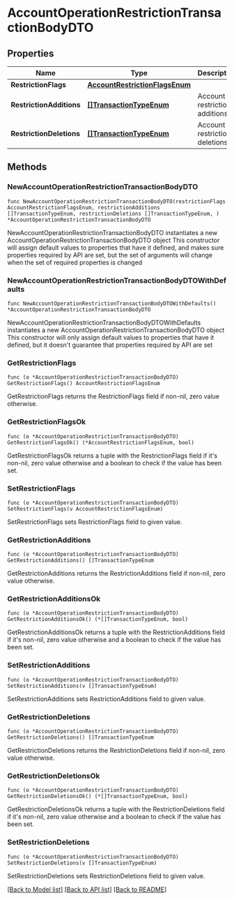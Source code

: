 # AccountOperationRestrictionTransactionBodyDTO

## Properties

Name | Type | Description | Notes
------------ | ------------- | ------------- | -------------
**RestrictionFlags** | [**AccountRestrictionFlagsEnum**](AccountRestrictionFlagsEnum.md) |  | 
**RestrictionAdditions** | [**[]TransactionTypeEnum**](TransactionTypeEnum.md) | Account restriction additions. | 
**RestrictionDeletions** | [**[]TransactionTypeEnum**](TransactionTypeEnum.md) | Account restriction deletions. | 

## Methods

### NewAccountOperationRestrictionTransactionBodyDTO

`func NewAccountOperationRestrictionTransactionBodyDTO(restrictionFlags AccountRestrictionFlagsEnum, restrictionAdditions []TransactionTypeEnum, restrictionDeletions []TransactionTypeEnum, ) *AccountOperationRestrictionTransactionBodyDTO`

NewAccountOperationRestrictionTransactionBodyDTO instantiates a new AccountOperationRestrictionTransactionBodyDTO object
This constructor will assign default values to properties that have it defined,
and makes sure properties required by API are set, but the set of arguments
will change when the set of required properties is changed

### NewAccountOperationRestrictionTransactionBodyDTOWithDefaults

`func NewAccountOperationRestrictionTransactionBodyDTOWithDefaults() *AccountOperationRestrictionTransactionBodyDTO`

NewAccountOperationRestrictionTransactionBodyDTOWithDefaults instantiates a new AccountOperationRestrictionTransactionBodyDTO object
This constructor will only assign default values to properties that have it defined,
but it doesn't guarantee that properties required by API are set

### GetRestrictionFlags

`func (o *AccountOperationRestrictionTransactionBodyDTO) GetRestrictionFlags() AccountRestrictionFlagsEnum`

GetRestrictionFlags returns the RestrictionFlags field if non-nil, zero value otherwise.

### GetRestrictionFlagsOk

`func (o *AccountOperationRestrictionTransactionBodyDTO) GetRestrictionFlagsOk() (*AccountRestrictionFlagsEnum, bool)`

GetRestrictionFlagsOk returns a tuple with the RestrictionFlags field if it's non-nil, zero value otherwise
and a boolean to check if the value has been set.

### SetRestrictionFlags

`func (o *AccountOperationRestrictionTransactionBodyDTO) SetRestrictionFlags(v AccountRestrictionFlagsEnum)`

SetRestrictionFlags sets RestrictionFlags field to given value.


### GetRestrictionAdditions

`func (o *AccountOperationRestrictionTransactionBodyDTO) GetRestrictionAdditions() []TransactionTypeEnum`

GetRestrictionAdditions returns the RestrictionAdditions field if non-nil, zero value otherwise.

### GetRestrictionAdditionsOk

`func (o *AccountOperationRestrictionTransactionBodyDTO) GetRestrictionAdditionsOk() (*[]TransactionTypeEnum, bool)`

GetRestrictionAdditionsOk returns a tuple with the RestrictionAdditions field if it's non-nil, zero value otherwise
and a boolean to check if the value has been set.

### SetRestrictionAdditions

`func (o *AccountOperationRestrictionTransactionBodyDTO) SetRestrictionAdditions(v []TransactionTypeEnum)`

SetRestrictionAdditions sets RestrictionAdditions field to given value.


### GetRestrictionDeletions

`func (o *AccountOperationRestrictionTransactionBodyDTO) GetRestrictionDeletions() []TransactionTypeEnum`

GetRestrictionDeletions returns the RestrictionDeletions field if non-nil, zero value otherwise.

### GetRestrictionDeletionsOk

`func (o *AccountOperationRestrictionTransactionBodyDTO) GetRestrictionDeletionsOk() (*[]TransactionTypeEnum, bool)`

GetRestrictionDeletionsOk returns a tuple with the RestrictionDeletions field if it's non-nil, zero value otherwise
and a boolean to check if the value has been set.

### SetRestrictionDeletions

`func (o *AccountOperationRestrictionTransactionBodyDTO) SetRestrictionDeletions(v []TransactionTypeEnum)`

SetRestrictionDeletions sets RestrictionDeletions field to given value.



[[Back to Model list]](../README.md#documentation-for-models) [[Back to API list]](../README.md#documentation-for-api-endpoints) [[Back to README]](../README.md)


